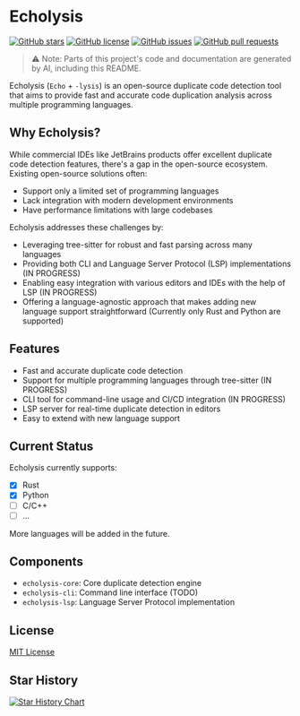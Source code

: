 # Echolysis

[![GitHub stars](https://img.shields.io/github/stars/yingmanwumen/echolysis)](https://github.com/yingmanwumen/echolysis/stargazers)
[![GitHub license](https://img.shields.io/github/license/yingmanwumen/echolysis)](https://github.com/yingmanwumen/echolysis/blob/main/LICENSE)
[![GitHub issues](https://img.shields.io/github/issues/yingmanwumen/echolysis)](https://github.com/yingmanwumen/echolysis/issues)
[![GitHub pull requests](https://img.shields.io/github/issues-pr/yingmanwumen/echolysis)](https://github.com/yingmanwumen/echolysis/pulls)

<!-- [![Crates.io](https://img.shields.io/crates/v/echolysis.svg)](https://crates.io/crates/echolysis) -->

<!-- [![docs.rs](https://docs.rs/echolysis/badge.svg)](https://docs.rs/echolysis) -->

> ⚠️ Note: Parts of this project's code and documentation are generated by AI, including this README.

Echolysis (`Echo` + `-lysis`) is an open-source duplicate code detection tool that aims to provide fast and accurate code duplication analysis across multiple programming languages.

## Why Echolysis?

While commercial IDEs like JetBrains products offer excellent duplicate code detection features, there's a gap in the open-source ecosystem. Existing open-source solutions often:

- Support only a limited set of programming languages
- Lack integration with modern development environments
- Have performance limitations with large codebases

Echolysis addresses these challenges by:

- Leveraging tree-sitter for robust and fast parsing across many languages
- Providing both CLI and Language Server Protocol (LSP) implementations (IN PROGRESS)
- Enabling easy integration with various editors and IDEs with the help of LSP (IN PROGRESS)
- Offering a language-agnostic approach that makes adding new language support straightforward (Currently only Rust and Python are supported)

## Features

- Fast and accurate duplicate code detection
- Support for multiple programming languages through tree-sitter (IN PROGRESS)
- CLI tool for command-line usage and CI/CD integration (IN PROGRESS)
- LSP server for real-time duplicate detection in editors
- Easy to extend with new language support

## Current Status

Echolysis currently supports:

- [x] Rust
- [x] Python
- [ ] C/C++
- [ ] ...

More languages will be added in the future.

## Components

- `echolysis-core`: Core duplicate detection engine
- `echolysis-cli`: Command line interface (TODO)
- `echolysis-lsp`: Language Server Protocol implementation

## License

[MIT License](LICENSE)

## Star History

[![Star History Chart](https://api.star-history.com/svg?repos=yingmanwumen/echolysis&type=Date)](https://star-history.com/#yingmanwumen/echolysis&Date)
